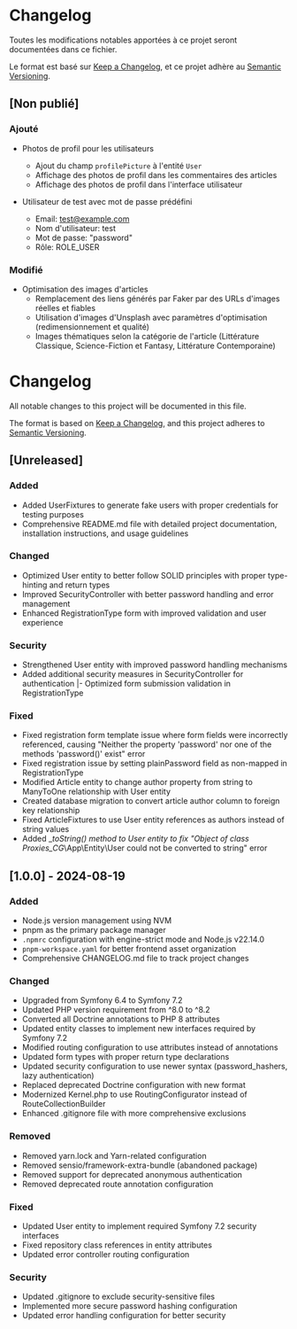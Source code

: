 # Changelog

Toutes les modifications notables apportées à ce projet seront documentées dans ce fichier.

Le format est basé sur [Keep a Changelog](https://keepachangelog.com/fr/1.0.0/),
et ce projet adhère au [Semantic Versioning](https://semver.org/spec/v2.0.0.html).

## [Non publié]

### Ajouté
- Photos de profil pour les utilisateurs
  - Ajout du champ `profilePicture` à l'entité `User`
  - Affichage des photos de profil dans les commentaires des articles
  - Affichage des photos de profil dans l'interface utilisateur

- Utilisateur de test avec mot de passe prédéfini
  - Email: test@example.com
  - Nom d'utilisateur: test
  - Mot de passe: "password"
  - Rôle: ROLE_USER

### Modifié
- Optimisation des images d'articles
  - Remplacement des liens générés par Faker par des URLs d'images réelles et fiables
  - Utilisation d'images d'Unsplash avec paramètres d'optimisation (redimensionnement et qualité)
  - Images thématiques selon la catégorie de l'article (Littérature Classique, Science-Fiction et Fantasy, Littérature Contemporaine)

# Changelog
All notable changes to this project will be documented in this file.

The format is based on [Keep a Changelog](https://keepachangelog.com/en/1.0.0/),
and this project adheres to [Semantic Versioning](https://semver.org/spec/v2.0.0.html).

## [Unreleased]

### Added
- Added UserFixtures to generate fake users with proper credentials for testing purposes
- Comprehensive README.md file with detailed project documentation, installation instructions, and usage guidelines

### Changed
- Optimized User entity to better follow SOLID principles with proper type-hinting and return types
- Improved SecurityController with better password handling and error management
- Enhanced RegistrationType form with improved validation and user experience

### Security
- Strengthened User entity with improved password handling mechanisms
- Added additional security measures in SecurityController for authentication
|- Optimized form submission validation in RegistrationType

### Fixed
- Fixed registration form template issue where form fields were incorrectly referenced, causing "Neither the property 'password' nor one of the methods 'password()' exist" error
- Fixed registration issue by setting plainPassword field as non-mapped in RegistrationType
- Modified Article entity to change author property from string to ManyToOne relationship with User entity
- Created database migration to convert article author column to foreign key relationship
- Fixed ArticleFixtures to use User entity references as authors instead of string values
- Added __toString() method to User entity to fix "Object of class Proxies\__CG__\App\Entity\User could not be converted to string" error

## [1.0.0] - 2024-08-19

### Added
- Node.js version management using NVM
- pnpm as the primary package manager
- `.npmrc` configuration with engine-strict mode and Node.js v22.14.0
- `pnpm-workspace.yaml` for better frontend asset organization
- Comprehensive CHANGELOG.md file to track project changes

### Changed
- Upgraded from Symfony 6.4 to Symfony 7.2
- Updated PHP version requirement from ^8.0 to ^8.2
- Converted all Doctrine annotations to PHP 8 attributes
- Updated entity classes to implement new interfaces required by Symfony 7.2
- Modified routing configuration to use attributes instead of annotations
- Updated form types with proper return type declarations
- Updated security configuration to use newer syntax (password_hashers, lazy authentication)
- Replaced deprecated Doctrine configuration with new format
- Modernized Kernel.php to use RoutingConfigurator instead of RouteCollectionBuilder
- Enhanced .gitignore file with more comprehensive exclusions

### Removed
- Removed yarn.lock and Yarn-related configuration
- Removed sensio/framework-extra-bundle (abandoned package)
- Removed support for deprecated anonymous authentication
- Removed deprecated route annotation configuration

### Fixed
- Updated User entity to implement required Symfony 7.2 security interfaces
- Fixed repository class references in entity attributes
- Updated error controller routing configuration

### Security
- Updated .gitignore to exclude security-sensitive files
- Implemented more secure password hashing configuration
- Updated error handling configuration for better security

